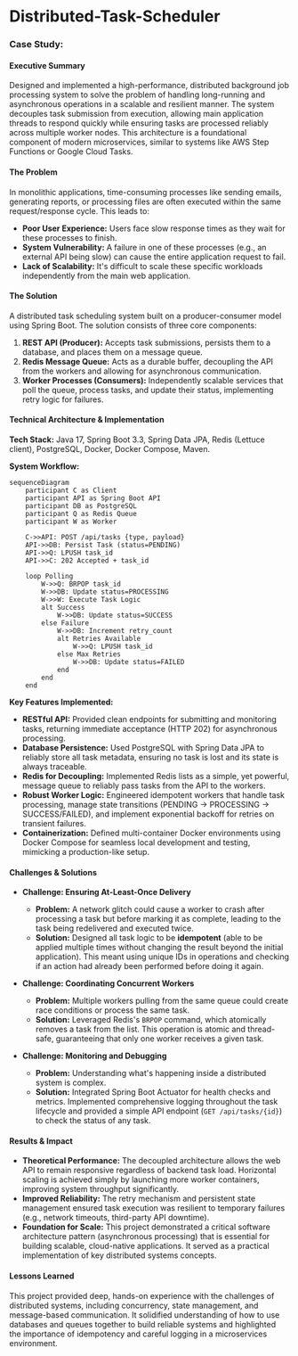 # Distributed-Task-Scheduler



### **Case Study:**

#### **Executive Summary**
Designed and implemented a high-performance, distributed background job processing system to solve the problem of handling long-running and asynchronous operations in a scalable and resilient manner. The system decouples task submission from execution, allowing main application threads to respond quickly while ensuring tasks are processed reliably across multiple worker nodes. This architecture is a foundational component of modern microservices, similar to systems like AWS Step Functions or Google Cloud Tasks.

#### **The Problem**
In monolithic applications, time-consuming processes like sending emails, generating reports, or processing files are often executed within the same request/response cycle. This leads to:
*   **Poor User Experience:** Users face slow response times as they wait for these processes to finish.
*   **System Vulnerability:** A failure in one of these processes (e.g., an external API being slow) can cause the entire application request to fail.
*   **Lack of Scalability:** It's difficult to scale these specific workloads independently from the main web application.

#### **The Solution**
A distributed task scheduling system built on a producer-consumer model using Spring Boot. The solution consists of three core components:
1.  **REST API (Producer):** Accepts task submissions, persists them to a database, and places them on a message queue.
2.  **Redis Message Queue:** Acts as a durable buffer, decoupling the API from the workers and allowing for asynchronous communication.
3.  **Worker Processes (Consumers):** Independently scalable services that poll the queue, process tasks, and update their status, implementing retry logic for failures.

#### **Technical Architecture & Implementation**

**Tech Stack:** Java 17, Spring Boot 3.3, Spring Data JPA, Redis (Lettuce client), PostgreSQL, Docker, Docker Compose, Maven.

**System Workflow:**
```mermaid
sequenceDiagram
    participant C as Client
    participant API as Spring Boot API
    participant DB as PostgreSQL
    participant Q as Redis Queue
    participant W as Worker

    C->>API: POST /api/tasks {type, payload}
    API->>DB: Persist Task (status=PENDING)
    API->>Q: LPUSH task_id
    API->>C: 202 Accepted + task_id

    loop Polling
        W->>Q: BRPOP task_id
        W->>DB: Update status=PROCESSING
        W->>W: Execute Task Logic
        alt Success
            W->>DB: Update status=SUCCESS
        else Failure
            W->>DB: Increment retry_count
            alt Retries Available
                W->>Q: LPUSH task_id
            else Max Retries
                W->>DB: Update status=FAILED
            end
        end
    end
```

**Key Features Implemented:**
*   **RESTful API:** Provided clean endpoints for submitting and monitoring tasks, returning immediate acceptance (HTTP 202) for asynchronous processing.
*   **Database Persistence:** Used PostgreSQL with Spring Data JPA to reliably store all task metadata, ensuring no task is lost and its state is always traceable.
*   **Redis for Decoupling:** Implemented Redis lists as a simple, yet powerful, message queue to reliably pass tasks from the API to the workers.
*   **Robust Worker Logic:** Engineered idempotent workers that handle task processing, manage state transitions (PENDING → PROCESSING → SUCCESS/FAILED), and implement exponential backoff for retries on transient failures.
*   **Containerization:** Defined multi-container Docker environments using Docker Compose for seamless local development and testing, mimicking a production-like setup.

#### **Challenges & Solutions**
*   **Challenge: Ensuring At-Least-Once Delivery**
    *   **Problem:** A network glitch could cause a worker to crash after processing a task but before marking it as complete, leading to the task being redelivered and executed twice.
    *   **Solution:** Designed all task logic to be **idempotent** (able to be applied multiple times without changing the result beyond the initial application). This meant using unique IDs in operations and checking if an action had already been performed before doing it again.

*   **Challenge: Coordinating Concurrent Workers**
    *   **Problem:** Multiple workers pulling from the same queue could create race conditions or process the same task.
    *   **Solution:** Leveraged Redis's `BRPOP` command, which atomically removes a task from the list. This operation is atomic and thread-safe, guaranteeing that only one worker receives a given task.

*   **Challenge: Monitoring and Debugging**
    *   **Problem:** Understanding what's happening inside a distributed system is complex.
    *   **Solution:** Integrated Spring Boot Actuator for health checks and metrics. Implemented comprehensive logging throughout the task lifecycle and provided a simple API endpoint (`GET /api/tasks/{id}`) to check the status of any task.

#### **Results & Impact**
*   **Theoretical Performance:** The decoupled architecture allows the web API to remain responsive regardless of backend task load. Horizontal scaling is achieved simply by launching more worker containers, improving system throughput significantly.
*   **Improved Reliability:** The retry mechanism and persistent state management ensured task execution was resilient to temporary failures (e.g., network timeouts, third-party API downtime).
*   **Foundation for Scale:** This project demonstrated a critical software architecture pattern (asynchronous processing) that is essential for building scalable, cloud-native applications. It served as a practical implementation of key distributed systems concepts.

#### **Lessons Learned**
This project provided deep, hands-on experience with the challenges of distributed systems, including concurrency, state management, and message-based communication. It solidified understanding of how to use databases and queues together to build reliable systems and highlighted the importance of idempotency and careful logging in a microservices environment.
